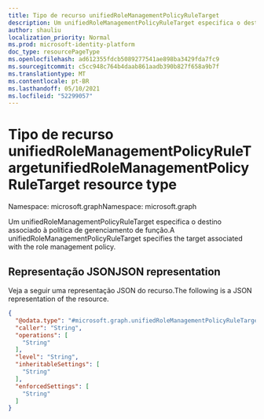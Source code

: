 ```yaml
---
title: Tipo de recurso unifiedRoleManagementPolicyRuleTarget
description: Um unifiedRoleManagementPolicyRuleTarget especifica o destino associado à política de gerenciamento de função.
author: shauliu
localization_priority: Normal
ms.prod: microsoft-identity-platform
doc_type: resourcePageType
ms.openlocfilehash: ad612355fdcb5089277541ae898ba3429fda7fc9
ms.sourcegitcommit: c5cc948c764b4daab861aadb390b827f658a9b7f
ms.translationtype: MT
ms.contentlocale: pt-BR
ms.lasthandoff: 05/10/2021
ms.locfileid: "52299057"
---
```

# <a name="unifiedrolemanagementpolicyruletarget-resource-type"></a><span data-ttu-id="a59e7-103">Tipo de recurso unifiedRoleManagementPolicyRuleTarget</span><span class="sxs-lookup"><span data-stu-id="a59e7-103">unifiedRoleManagementPolicyRuleTarget resource type</span></span>

<span data-ttu-id="a59e7-104">Namespace: microsoft.graph</span><span class="sxs-lookup"><span data-stu-id="a59e7-104">Namespace: microsoft.graph</span></span>

<span data-ttu-id="a59e7-105">Um unifiedRoleManagementPolicyRuleTarget especifica o destino associado à política de gerenciamento de função.</span><span class="sxs-lookup"><span data-stu-id="a59e7-105">A unifiedRoleManagementPolicyRuleTarget specifies the target associated with the role management policy.</span></span>
<!--
## Properties
|Property|Type|Description|
|:---|:---|:---|
|caller|String|The caller for the policy rule target. One of None, Admin, EndUser.  |
|enforcedSettings|String collection|The list of settings which are enforced and cannot be overridden by child scopes. Use All for all settings.|
|inheritableSettings|String collection|The list of settings which can be inherited by child scopes. Use All for all settings.|
|level|String|The level for the policy rule target. One of Eligibility, Assignment. |
|operations|String collection|The operations for policy rule target. One of All, Activate, Deactivate, Assign, Update, Remove, Extend, Renew.|

## Relationships
|Relationship|Type|Description|
|:---|:---|:---|
|targetObjects|[directoryObject](../resources/directoryobject.md) collection|The collection of users, groups and servicePrincipals which are in scope of the policy. If not specified, all objects are in scope of the policy.|
-->
## <a name="json-representation"></a><span data-ttu-id="a59e7-106">Representação JSON</span><span class="sxs-lookup"><span data-stu-id="a59e7-106">JSON representation</span></span>
<span data-ttu-id="a59e7-107">Veja a seguir uma representação JSON do recurso.</span><span class="sxs-lookup"><span data-stu-id="a59e7-107">The following is a JSON representation of the resource.</span></span>
<!-- {
  "blockType": "resource",
  "@odata.type": "microsoft.graph.unifiedRoleManagementPolicyRuleTarget"
}
-->
``` json
{
  "@odata.type": "#microsoft.graph.unifiedRoleManagementPolicyRuleTarget",
  "caller": "String",
  "operations": [
    "String"
  ],
  "level": "String",
  "inheritableSettings": [
    "String"
  ],
  "enforcedSettings": [
    "String"
  ]
}
```

